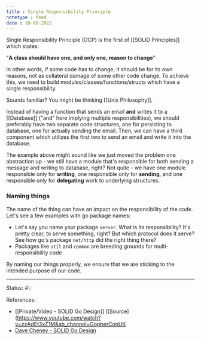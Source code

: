 ```yaml
---
title : Single Responsibility Principle
notetype : feed
date : 10-08-2022
---
```


Single Responsibility Principle (OCP) is the first of [[SOLID Principles]] which states:

"**A class should have one, and only one, reason to change**"

In other words, if some code has to change, it should be for its own reasons, not as collateral damage of some other code change. To achieve this, we need to build modules/classes/functions/structs which have a single responsibility.

Sounds familiar? You might be thinking [[Unix Philosophy]].

Instead of having a function that sends an email **and** writes it to a [[Database]] ("and" here implying multiple responsibilities), we should preferably have two separate code structures, one for persisting to database, one for actually sending the email. Then, we can have a third component which utilizes the first two to send an email and write it into the database.

The example above might sound like we just moved the problem one abstraction up - we still have a module that's responsible for both sending a message and writing to database, right? Not quite - we have one module responsible only for **writing**, one responsible only for **sending**, and one responsible only for **delegating** work to underlying structures.

### Naming things

The name of the thing can have an impact on the responsibility of the code. Let's see a few examples with go package names:
- Let's say you name your package `server`. What is its responsibility? It's pretty clear, to serve something, right? But which protocol does it serve? See how go's package `net/http` did the right thing there?
- Packages like `util` and `common` are breeding grounds for multi-responsibility code

By naming our things properly, we ensure that we are sticking to the intended purpose of our code.



-----

Status: #💡 

References:
- [[Private/Video - SOLID Go Design]] ([Source](https://www.youtube.com/watch?v=zzAdEt3xZ1M&ab_channel=GopherConUK
- [Dave Cheney - SOLID Go Design](https://dave.cheney.net/2016/08/20/solid-go-design)

